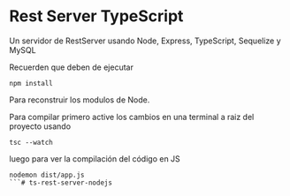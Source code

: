 # Rest Server TypeScript

Un servidor de RestServer usando Node, Express, TypeScript, Sequelize y MySQL 

Recuerden que deben de ejecutar 
```
npm install 
```
Para reconstruir los modulos de Node.

Para compilar primero active los cambios en una terminal a raiz del proyecto
usando

```
tsc --watch
```

luego para ver la compilación del código en JS

```
nodemon dist/app.js
```#   t s - r e s t - s e r v e r - n o d e j s  
 